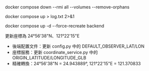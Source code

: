 docker compose down --rmi all --volumes --remove-orphans

docker compose up > log.txt 2>&1

docker compose up -d --force-recreate backend

更新座標為 24°56'38"N、121°22'15"E

- 後端配置文件：更新 config.py 中的 DEFAULT_OBSERVER_LAT/LON
- 座標服務：更新 coordinate_service.py 中的 ORIGIN_LATITUDE/LONGITUDE_GLB
- 精確轉換：24°56'38"N = 24.943889°, 121°22'15"E = 121.370833